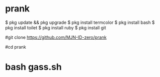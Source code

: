 # prank
$ pkg update && pkg upgrade
$ pkg install termcolor
$ pkg install bash
$ pkg install toilet
$ pkg install ruby
$ pkg install git 

#git clone https://github.com/MJN-ID-zero/prank

#cd prank

# bash gass.sh
